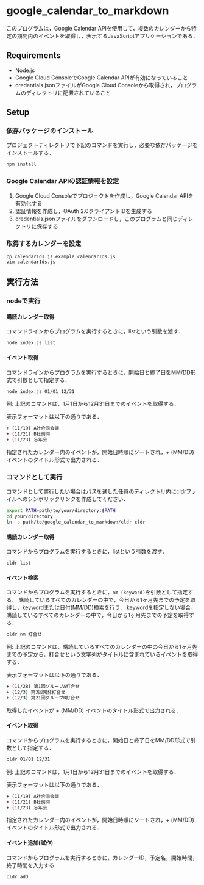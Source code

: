 # google_calendar_to_markdown
このプログラムは，Google Calendar APIを使用して，複数のカレンダーから特定の期間内のイベントを取得し，表示するJavaScriptアプリケーションである．

## Requirements
- Node.js
- Google Cloud ConsoleでGoogle Calendar APIが有効になっていること
- credentials.jsonファイルがGoogle Cloud Consoleから取得され，プログラムのディレクトリに配置されていること

## Setup
### 依存パッケージのインストール

プロジェクトディレクトリで下記のコマンドを実行し，必要な依存パッケージをインストールする．
``` bash
npm install
```

### Google Calendar APIの認証情報を設定

1. Google Cloud Consoleでプロジェクトを作成し，Google Calendar APIを有効化する
2. 認証情報を作成し，OAuth 2.0クライアントIDを生成する
3. credentials.jsonファイルをダウンロードし，このプログラムと同じディレクトリに保存する

### 取得するカレンダーを設定

```
cp calendarIds.js.example calendarIds.js
vim calendarIds.js
```

## 実行方法
### nodeで実行
#### 購読カレンダー取得
コマンドラインからプログラムを実行するときに，listという引数を渡す．
``` bash
node index.js list
```
#### イベント取得
コマンドラインからプログラムを実行するときに，開始日と終了日をMM/DD形式で引数として指定する．
``` bash
node index.js 01/01 12/31
```
例: 上記のコマンドは，1月1日から12月31日までのイベントを取得する．

表示フォーマットは以下の通りである．
``` bash
+ (11/19) A社合同会議
+ (11/21) B社訪問
+ (11/23) 忘年会
```
指定されたカレンダー内のイベントが，開始日時順にソートされ，+ (MM/DD) イベントのタイトル形式で出力される．

### コマンドとして実行

コマンドとして実行したい場合はパスを通した任意のディレクトリ内にcldrファイルへのシンボリックリンクを作成してください．

``` bash
export PATH=path/to/your/directory:$PATH
cd your/directory
ln -s path/to/google_calendar_to_markdown/cldr cldr
```

#### 購読カレンダー取得
コマンドからプログラムを実行するときに，listという引数を渡す．
``` bash
cldr list
```

#### イベント検索
コマンドからプログラムを実行するときに，`nm (keyword)`を引数として指定する．
購読しているすべてのカレンダーの中で，今日から1ヶ月先までの予定を取得し，keywordまたは日付(MM/DD)検索を行う．
keywordを指定しない場合，購読しているすべてのカレンダーの中で，今日から1ヶ月先までの予定を取得する．

``` bash
cldr nm 打合せ
```
例: 上記のコマンドは，購読しているすべてのカレンダーの中の今日から1ヶ月先までの予定から，打合せという文字列がタイトルに含まれているイベントを取得する．

表示フォーマットは以下の通りである．
``` bash
+ (11/28) 第1回グループA打合せ
+ (12/3) 第3回開発打合せ
+ (12/3) 第21回グループB打合せ
```

取得したイベントが + (MM/DD) イベントのタイトル形式で出力される．

#### イベント取得
コマンドからプログラムを実行するときに，開始日と終了日をMM/DD形式で引数として指定する．
``` bash
cldr 01/01 12/31
```
例: 上記のコマンドは，1月1日から12月31日までのイベントを取得する．

表示フォーマットは以下の通りである．
``` bash
+ (11/19) A社合同会議
+ (11/21) B社訪問
+ (11/23) 忘年会
```
指定されたカレンダー内のイベントが，開始日時順にソートされ，+ (MM/DD) イベントのタイトル形式で出力される．

#### イベント追加(試作)
コマンドからプログラムを実行するときに，カレンダーID，予定名，開始時間，終了時間を入力する
``` bash
cldr add
```